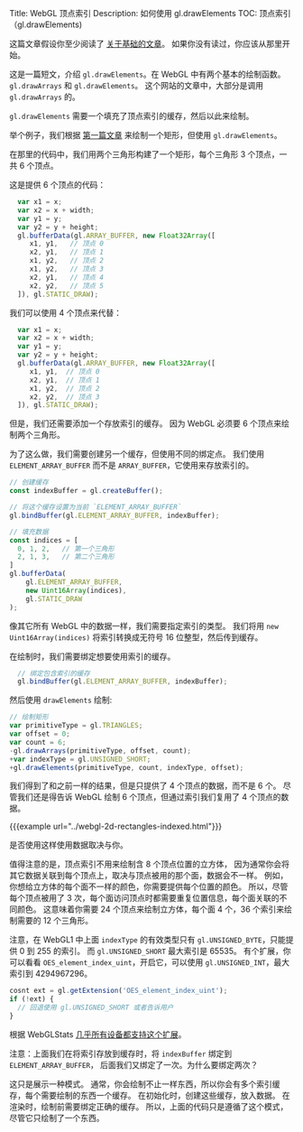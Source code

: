 Title: WebGL 顶点索引
Description: 如何使用 gl.drawElements
TOC: 顶点索引 （gl.drawElements)

这篇文章假设你至少阅读了 [关于基础的文章](webgl-fundamentals.html)。
如果你没有读过，你应该从那里开始。

这是一篇短文，介绍 `gl.drawElements`。在 WebGL 中有两个基本的绘制函数。
`gl.drawArrays` 和 `gl.drawElements`。
这个网站的文章中，大部分是调用 `gl.drawArrays` 的。

`gl.drawElements` 需要一个填充了顶点索引的缓存，然后以此来绘制。

举个例子，我们根据 [第一篇文章](webgl-fundamentals.html) 来绘制一个矩形，但使用 `gl.drawElements`。

在那里的代码中，我们用两个三角形构建了一个矩形，每个三角形 3 个顶点，一共 6 个顶点。

这是提供 6 个顶点的代码：

```js
  var x1 = x;
  var x2 = x + width;
  var y1 = y;
  var y2 = y + height;
  gl.bufferData(gl.ARRAY_BUFFER, new Float32Array([
     x1, y1,   // 顶点 0
     x2, y1,   // 顶点 1
     x1, y2,   // 顶点 2
     x1, y2,   // 顶点 3
     x2, y1,   // 顶点 4
     x2, y2,   // 顶点 5
  ]), gl.STATIC_DRAW);
```

我们可以使用 4 个顶点来代替：

```js
  var x1 = x;
  var x2 = x + width;
  var y1 = y;
  var y2 = y + height;
  gl.bufferData(gl.ARRAY_BUFFER, new Float32Array([
     x1, y1,  // 顶点 0
     x2, y1,  // 顶点 1
     x1, y2,  // 顶点 2
     x2, y2,  // 顶点 3
  ]), gl.STATIC_DRAW);
```

但是，我们还需要添加一个存放索引的缓存。
因为 WebGL 必须要 6 个顶点来绘制两个三角形。

为了这么做，我们需要创建另一个缓存，但使用不同的绑定点。
我们使用 `ELEMENT_ARRAY_BUFFER` 而不是 `ARRAY_BUFFER`，它使用来存放索引的。

```js
// 创建缓存
const indexBuffer = gl.createBuffer();

// 将这个缓存设置为当前 `ELEMENT_ARRAY_BUFFER`
gl.bindBuffer(gl.ELEMENT_ARRAY_BUFFER, indexBuffer);

// 填充数据
const indices = [
  0, 1, 2,   // 第一个三角形
  2, 1, 3,   // 第二个三角形
]
gl.bufferData(
    gl.ELEMENT_ARRAY_BUFFER,
    new Uint16Array(indices),
    gl.STATIC_DRAW
);
```

像其它所有 WebGL 中的数据一样，我们需要指定索引的类型。
我们将用 `new Uint16Array(indices)` 将索引转换成无符号 16 位整型，然后传到缓存。

在绘制时，我们需要绑定想要使用索引的缓存。

```js
  // 绑定包含索引的缓存
  gl.bindBuffer(gl.ELEMENT_ARRAY_BUFFER, indexBuffer);
```

然后使用 `drawElements` 绘制:

```js
// 绘制矩形
var primitiveType = gl.TRIANGLES;
var offset = 0;
var count = 6;
-gl.drawArrays(primitiveType, offset, count);
+var indexType = gl.UNSIGNED_SHORT;
+gl.drawElements(primitiveType, count, indexType, offset);
```

我们得到了和之前一样的结果，但是只提供了 4 个顶点的数据，而不是 6 个。
尽管我们还是得告诉 WebGL 绘制 6 个顶点，但通过索引我们复用了 4 个顶点的数据。

{{{example url="../webgl-2d-rectangles-indexed.html"}}}

是否使用这样使用数据取决与你。

值得注意的是，顶点索引不用来绘制含 8 个顶点位置的立方体，
因为通常你会将其它数据关联到每个顶点上，取决与顶点被用的那个面，数据会不一样。
例如，你想给立方体的每个面不一样的颜色，你需要提供每个位置的颜色。
所以，尽管每个顶点被用了 3 次，每个面访问顶点时都需要重复位置信息，每个面关联的不同颜色。
这意味着你需要 24 个顶点来绘制立方体，每个面 4 个，36 个索引来绘制需要的 12 个三角形。

注意，在 WebGL1 中上面 `indexType` 的有效类型只有 `gl.UNSIGNED_BYTE`，只能提供 0 到 255 的索引。
而 `gl.UNSIGNED_SHORT` 最大索引是 65535。
有个扩展，你可以看看 `OES_element_index_uint`，开启它，可以使用 `gl.UNSIGNED_INT`，最大索引到 4294967296。

```js
cosnt ext = gl.getExtension('OES_element_index_uint');
if (!ext) {
  // 回退使用 gl.UNSIGNED_SHORT 或者告诉用户
}
```

根据 WebGLStats [几乎所有设备都支持这个扩展](https://web3dsurvey.com/webgl/extensions/OES_element_index_uint)。

<div class="webgl-bottombar">
<p>
注意：上面我们在将索引存放到缓存时，将 <code>indexBuffer</code> 绑定到 <code>ELEMENT_ARRAY_BUFFER</code>，
后面我们又绑定了一次。为什么要绑定两次？
</p>
<p>
这只是展示一种模式。
通常，你会绘制不止一样东西，所以你会有多个索引缓存，每个需要绘制的东西一个缓存。
在初始化时，创建这些缓存，放入数据。
在渲染时，绘制前需要绑定正确的缓存。
所以，上面的代码只是遵循了这个模式，尽管它只绘制了一个东西。
</p>
</div>


